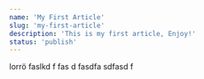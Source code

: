 ```yaml
---
name: 'My First Article'
slug: 'my-first-article'
description: 'This is my first article, Enjoy!'
status: 'publish'
---
```


lorrö faslkd f
fas
d
fasdfa
sdfasd
f